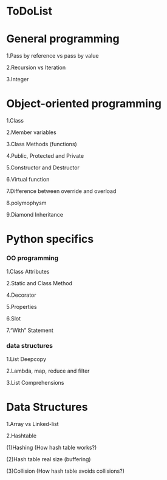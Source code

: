 # ToDoList

# General programming
1.Pass by reference vs pass by value

2.Recursion vs Iteration

3.Integer

# Object-oriented programming 
1.Class

2.Member variables

3.Class Methods (functions)

4.Public, Protected and Private

5.Constructor and Destructor

6.Virtual function

7.Difference between override and overload

8.polymophysm

9.Diamond Inheritance

# Python specifics

### OO programming
1.Class Attributes

2.Static and Class Method

4.Decorator

5.Properties

6.Slot

7.“With” Statement

### data structures
1.List Deepcopy

2.Lambda, map, reduce and filter

3.List Comprehensions 

# Data Structures
1.Array vs Linked-list

2.Hashtable

(1)Hashing (How hash table works?)

(2)Hash table real size (buffering)

(3)Collision (How hash table avoids collisions?)
